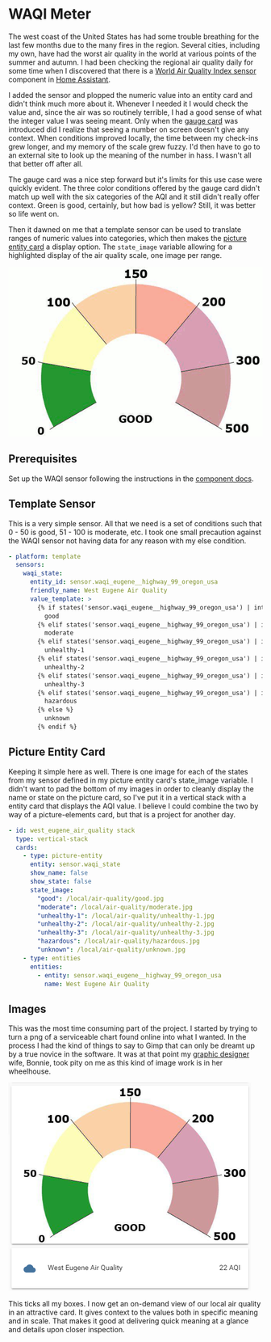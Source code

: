 # WAQI Meter

The west coast of the United States has had some trouble breathing for the last few months due to the many fires in the region. Several cities, including my own, have had the worst air quality in the world at various points of the summer and autumn. I had been checking the regional air quality daily for some time when I discovered that there is a [World Air Quality Index sensor](https://www.home-assistant.io/components/sensor.waqi/) component in [Home Assistant](https://www.home-assistant.io).

I added the sensor and plopped the numeric value into an entity card and didn't think much more about it. Whenever I needed it I would check the value and, since the air was so routinely terrible, I had a good sense of what the integer value I was seeing meant. Only when the [gauge card](https://www.home-assistant.io/lovelace/gauge/) was introduced did I realize that seeing a number on screen doesn't give any context. When conditions improved locally, the time between my check-ins grew longer, and my memory of the scale grew fuzzy. I'd then have to go to an external site to look up the meaning of the number in hass. I wasn't all that better off after all.

The gauge card was a nice step forward but it's limits for this use case were quickly evident. The three color conditions offered by the gauge card didn't match up well with the six categories of the AQI and it still didn't really offer context. Green is good, certainly, but how bad is yellow? Still, it was better so life went on.

Then it dawned on me that a template sensor can be used to translate ranges of numeric values into categories, which then makes the [picture entity card](https://www.home-assistant.io/lovelace/picture-entity/) a display option. The `state_image` variable allowing for a highlighted display of the air quality scale, one image per range.

![Animated image showing all the possible states of the air quality meter.](images/3.2-1_animated-meter.gif)

## Prerequisites

Set up the WAQI sensor following the instructions in the [component docs](https://www.home-assistant.io/components/sensor.waqi/).

## Template Sensor

This is a very simple sensor. All that we need is a set of conditions such that 0 - 50 is good, 51 - 100 is moderate, etc. I took one small precaution against the WAQI sensor not having data for any reason with my else condition.

```YAML
- platform: template
  sensors:
    waqi_state:
      entity_id: sensor.waqi_eugene__highway_99_oregon_usa
      friendly_name: West Eugene Air Quality
      value_template: >
        {% if states('sensor.waqi_eugene__highway_99_oregon_usa') | int < 51 %}
          good
        {% elif states('sensor.waqi_eugene__highway_99_oregon_usa') | int < 101 %}
          moderate
        {% elif states('sensor.waqi_eugene__highway_99_oregon_usa') | int < 151 %}
          unhealthy-1
        {% elif states('sensor.waqi_eugene__highway_99_oregon_usa') | int < 201 %}
          unhealthy-2
        {% elif states('sensor.waqi_eugene__highway_99_oregon_usa') | int < 300 %}
          unhealthy-3
        {% elif states('sensor.waqi_eugene__highway_99_oregon_usa') | int > 300 %}
          hazardous
        {% else %}
          unknown
        {% endif %}
```

## Picture Entity Card

Keeping it simple here as well. There is one image for each of the states from my sensor defined in my picture entity card's state_image variable. I didn't want to pad the bottom of my images in order to cleanly display the name or state on the picture card, so I've put it in a vertical stack with a entity card that displays the AQI value. I believe I could combine the two by way of a picture-elements card, but that is a project for another day.

```YAML
- id: west_eugene_air_quality stack
  type: vertical-stack
  cards:
    - type: picture-entity
      entity: sensor.waqi_state
      show_name: false
      show_state: false
      state_image:
        "good": /local/air-quality/good.jpg
        "moderate": /local/air-quality/moderate.jpg
        "unhealthy-1": /local/air-quality/unhealthy-1.jpg
        "unhealthy-2": /local/air-quality/unhealthy-2.jpg
        "unhealthy-3": /local/air-quality/unhealthy-3.jpg
        "hazardous": /local/air-quality/hazardous.jpg
        "unknown": /local/air-quality/unknown.jpg
    - type: entities
      entities:
        - entity: sensor.waqi_eugene__highway_99_oregon_usa
          name: West Eugene Air Quality
```

## Images

This was the most time consuming part of the project. I started by trying to turn a png of a serviceable chart found online into what I wanted. In the process I had the kind of things to say to Gimp that can only be dreamt up by a true novice in the software. It was at that point my [graphic designer](http://bdrose.net/) wife, Bonnie, took pity on me as this kind of image work is in her wheelhouse.

![Example of a the air quality index shown as a chart. The current category (good) is full color while the others are faded.](images/3.2-1_waqi-card.png)

This ticks all my boxes. I now get an on-demand view of our local air quality in an attractive card. It gives context to the values both in specific meaning and in scale. That makes it good at delivering quick meaning at a glance and details upon closer inspection.